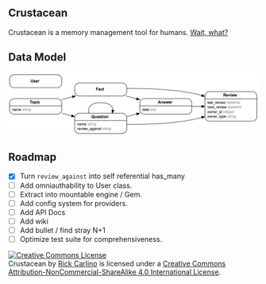 
## Crustacean

Crustacean is a memory management tool for humans. [Wait, what?](http://en.wikipedia.org/wiki/Spaced_repetition)

## Data Model
![Schema Diagram](https://raw.githubusercontent.com/rickcarlino/crustacean/master/schema.png)

## Roadmap

 * [X] Turn `review_against` into self referential has_many
 * [ ] Add omniauthability to User class.
 * [ ] Extract into mountable engine / Gem.
 * [ ] Add config system for providers.
 * [ ] Add API Docs
 * [ ] Add wiki
 * [ ] Add bullet / find stray N+1
 * [ ] Optimize test suite for comprehensiveness.

 <a rel="license" href="http://creativecommons.org/licenses/by-nc-sa/4.0/"><img alt="Creative Commons License" style="border-width:0" src="https://i.creativecommons.org/l/by-nc-sa/4.0/88x31.png" /></a><br /><span xmlns:dct="http://purl.org/dc/terms/" property="dct:title">Crustacean</span> by <a xmlns:cc="http://creativecommons.org/ns#" href="https://github.com/rickcarlino/crustacean" property="cc:attributionName" rel="cc:attributionURL">Rick Carlino</a> is licensed under a <a rel="license" href="http://creativecommons.org/licenses/by-nc-sa/4.0/">Creative Commons Attribution-NonCommercial-ShareAlike 4.0 International License</a>.